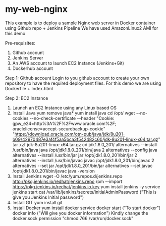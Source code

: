 # my-web-nginx
This example is to deploy a sample Nginx web server in Docker container using Github repo + Jenkins Pipeline
We have used AmazonLinux2 AMI for this demo

Pre-requisites:
1. Github account
2. Jenkins Server
3. An AWS account to launch EC2 Instance (Jenkins+Git)
4. Dockerhub account

Step 1: Github account
Login to you github account to create your own repository to have the required deployment files.
For this demo we are using Dockerfile + Index.html 

Step 2: EC2 Instance
1. Launch an EC2 Instance using any Linux based OS
2. Install Java
    yum remove java*
    yum install java
    cd /opt/
    wget --no-cookies --no-check-certificate --header "Cookie: gpw_e24=http%3A%2F%2Fwww.oracle.com%2F; oraclelicense=accept-securebackup-cookie" "https://download.oracle.com/otn-pub/java/jdk/8u201-b09/42970487e3af4f5aa5bca3f542482c60/jdk-8u201-linux-x64.tar.gz"
    tar xzf jdk-8u201-linux-x64.tar.gz
    cd jdk1.8.0_201/
    alternatives --install /usr/bin/java java /opt/jdk1.8.0_201/bin/java 2
    alternatives --config java
    alternatives --install /usr/bin/jar jar /opt/jdk1.8.0_201/bin/jar 2
    alternatives --install /usr/bin/javac javac /opt/jdk1.8.0_201/bin/javac 2
    alternatives --set jar /opt/jdk1.8.0_201/bin/jar
    alternatives --set javac /opt/jdk1.8.0_201/bin/javac
    java -version
 3. Install Jenkins
     wget -O /etc/yum.repos.d/jenkins.repo http://pkg.jenkins.io/redhat/jenkins.repo
     rpm --import https://pkg.jenkins.io/redhat/jenkins.io.key
     yum install jenkins -y
     service jenkins start
     cat /var/lib/jenkins/secrets/initialAdminPassword ("This is give you Jenkins Initial password")
 4. Install GIT
    yum install git
 5. Install Docker
    yum install docker 
    service docker start ("To start docker")
    docker info ("Will give you docker information")
    Kindly change the docker.sock permission "chmod 766 /var/run/docker.sock"
    
    
